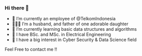 ### Hi there 👋

<!--
**baktistr/baktistr** is a ✨ _special_ ✨ repository because its `README.md` (this file) appears on your GitHub profile.

Here are some ideas to get you started:

- 🔭 I’m currently working on ...
- 🌱 I’m currently learning ...
- 👯 I’m looking to collaborate on ...
- 🤔 I’m looking for help with ...
- 💬 Ask me about ...
- 📫 How to reach me: ...
- 😄 Pronouns: ...
- ⚡ Fun fact: ...
-->

- 🚩 I’m currently an employee of @TelkomIndonesia
- 👨‍👩‍👧 I’m a husband, and father of one adorable daughter
- 🌱 I’m currently learning basic data structures and algorithms
- 🏫 I have BSc. and MSc. in Electrical Engineering
- 🤟 I have a big interest in Cyber Security & Data Science field

Feel Free to contact me !!
